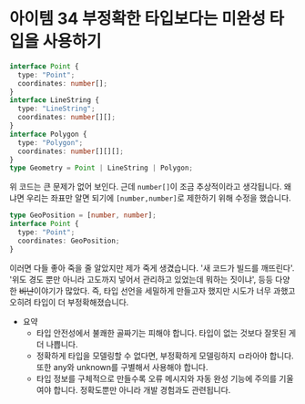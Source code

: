 # 아이템 34 부정확한 타입보다는 미완성 타입을 사용하기

```typescript
interface Point {
  type: "Point";
  coordinates: number[];
}
interface LineString {
  type: "LineString";
  coordinates: number[][];
}
interface Polygon {
  type: "Polygon";
  coordinates: number[][][];
}
type Geometry = Point | LineString | Polygon;
```

위 코드는 큰 문제가 없어 보인다. 근데 `number[]`이 조금 추상적이라고 생각됩니다. 왜냐면 우리는 좌표만 알면 되기에 `[number,number]`로 제한하기 위해 수정을 했습니다.

```typescript
type GeoPosition = [number, number];
interface Point {
  type: "Point";
  coordinates: GeoPosition;
}
```

이러면 다들 좋아 죽을 줄 알았지만 제가 죽게 생겼습니다. '새 코드가 빌드를 깨뜨린다'. '위도 경도 뿐만 아니라 고도까지 넣어서 관리하고 있었는데 뭐하는 짓이냐', 등등 다양한 ~~비난~~이야기가 많았다. 즉, 타입 선언을 세밀하게 만들고자 했지만 시도가 너무 과했고 오히려 타입이 더 부정확해졌습니다.

- 요약
  - 타입 안전성에서 불쾌한 골짜기는 피해야 합니다. 타입이 없는 것보다 잘못된 게 더 나쁩니다.
  - 정확하게 타입을 모델링할 수 없다면, 부정확하게 모델링하지 ㅁ라아야 합니다. 또한 any와 unknown를 구별해서 사용해야 합니다.
  - 타입 정보를 구체적으로 만들수록 오류 메시지와 자동 완성 기능에 주의를 기울여야 합니다. 정확도뿐만 아니라 개발 경험과도 관련됩니다.
